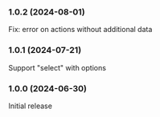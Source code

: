 ### 1.0.2 (2024-08-01)

Fix: error on actions without additional data

### 1.0.1 (2024-07-21)

Support "select" with options

### 1.0.0 (2024-06-30)

Initial release

